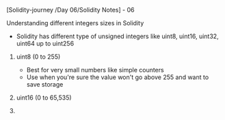 [Solidity-journey /Day 06/Solidity Notes] - 06

Understanding different integers sizes in Solidity 

- Solidity has different type of unsigned integers like uint8, uint16, uint32, uint64 up to uint256 

1. uint8 (0 to 255) 
    - Best for very small numbers like simple counters 
    - Use when you're sure the value won't go above 255 and want to save storage 
    
2. uint16 (0 to 65,535)
3. 
